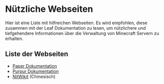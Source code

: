 # Nützliche Webseiten

Hier ist eine Liste mit hilfreichen Webseiten. Es wird empfohlen, diese zusammen mit der Leaf Dokumentation zu lesen, um nützlichere und tiefgehendere Informationen über die Verwaltung von Minecraft Servern zu erhalten.

## Liste der Webseiten

- [Paper Dokumentation](https://docs.papermc.io/paper)
- [Purpur Dokumentation](https://purpurmc.org/docs/purpur/)
- [NitWikit](https://nitwikit.8aka.org/) (Chinesisch)
